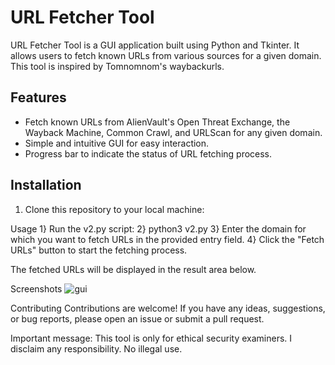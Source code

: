 # URL Fetcher Tool

URL Fetcher Tool is a GUI application built using Python and Tkinter. It allows users to fetch known URLs from various sources for a given domain. This tool is inspired by Tomnomnom's waybackurls.

## Features

- Fetch known URLs from AlienVault's Open Threat Exchange, the Wayback Machine, Common Crawl, and URLScan for any given domain.
- Simple and intuitive GUI for easy interaction.
- Progress bar to indicate the status of URL fetching process.

## Installation

1. Clone this repository to your local machine:
   
Usage
1} Run the v2.py script:
2} python3 v2.py
3} Enter the domain for which you want to fetch URLs in the provided entry field.
4} Click the "Fetch URLs" button to start the fetching process.

The fetched URLs will be displayed in the result area below.

Screenshots
![gui](https://github.com/ademon911/ademon911/assets/88143447/b21188e2-da96-40c6-b6bf-77327c2b15da)

Contributing
Contributions are welcome! If you have any ideas, suggestions, or bug reports, please open an issue or submit a pull request.


Important message: This tool is only for ethical security examiners. I disclaim any responsibility. No illegal use.
